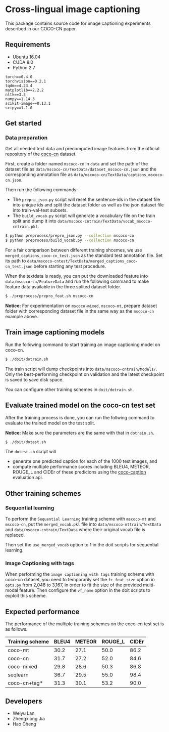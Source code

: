 
# Cross-lingual image captioning

This package contains source code for image captioning experiments described in our COCO-CN paper.

## Requirements

- Ubuntu 16.04
- CUDA 8.0
- Python 2.7
  
```
torch==0.4.0
torchvision==0.2.1
tqdm==4.23.4
matplotlib==2.2.2
nltk==3.3
numpy==1.14.3
scikit-image==0.13.1
scipy==1.1.0
```


## Get started 

### Data preparation

Get all needed text data and precomputed image features from the official repository of the [coco-cn](https://github.com/li-xirong/coco-cn) dataset.
  
First, create a folder named `mscoco-cn` in `data` and set the path of the dataset file as `data/mscoco-cn/TextData/dataset_mscoco-cn.json` and the corresponding annotation file as `data/mscoco-cn/TextData/captions_mscoco-cn.json`.

Then run the following commands: 
+ The `prepro_json.py` script will reset the sentence-ids in the dataset file into unique ids and split the dataset folder as well as the json dataset file into train-val-test subsets. 
+ The `build_vocab.py` script will generate a vocabulary file on the train split and dump it into `data/mscoco-cntrain/TextData/vocab_mscoco-cntrain.pkl`. 

```bash
$ python preprocess/prepro_json.py --collection mscoco-cn
$ python preprocess/build_vocab.py --collection mscoco-cn
```

For a fair comparison between different training shcemes, we use `merged_captions_coco-cn_test.json` as the standard test annotation file. Set its path to `data/mscoco-cntest/TextData/merged_captions_coco-cn_test.json` before starting any test procedure.

When the textdata is ready, you can put the downloaded feature into `data/mscoco-cn/FeatureData` and run the following command to make feature data available in the three splited dataset folder.

```bash
$ ./preprocess/prepro_feat.sh mscoco-cn
```

**Notice:** For experimentation on `mscoco-mixed`, `mscoco-mt`, prepare dataset folder with corresponding dataset file in the same way as the `mscoco-cn` example above.

## Train image captioning models

Run the following command to start training an image captioning model on coco-cn.

```bash
$ ./doit/dotrain.sh
```

The train script will dump checkpoints into `data/mscoco-cntrain/Models/`. 
Only the best-performing checkpoint on validation and the latest checkpoint is saved to save disk space.

You can configure other training schemes in `doit/dotrain.sh`.

## Evaluate trained model on the coco-cn test set

After the training process is done, you can run the follwing command to evaluate the trained model on the test split. 

**Notice:** Make sure the parameters are the same with that in `dotrain.sh`.

```bash
$ ./doit/dotest.sh
```

The `dotest.sh` script will
+ generate one predicted caption for each of the 1000 test images, and 
+ compute multiple performance scores including BLEU4, METEOR, ROUGE_L and CIDEr of these predicions using the [coco-caption](https://github.com/tylin/coco-caption) 
evaluation api.

## Other training schemes

### Sequential learning

To perform the `Sequential Learning` training scheme with `mscoco-mt` and `mscoco-cn`, put the `merged_vocab.pkl` file into `data/mscoco-mttrain/TextData` and  `data/mscoco-cntrain/TextData` where their original vocab file is replaced.

Then set the `use_merged_vocab` option to 1 in the doit scripts for sequential learning.

### Image Captioning with tags

When performing the `image captioning with tags` training scheme with coco-cn dataset, you need to temporarily set the `fc_feat_size` option in `opts.py` from 2,048 to 3,167, in order to fit the size of the provided multi-modal feature. Then configure the `vf_name` option in the doit scripts to exploit this scheme.

## Expected performance

The performance of the multiple training schemes on the coco-cn test set is as follows.

| Training scheme | BLEU4 | METEOR | ROUGE_L | CIDEr |
| -------- | -----|-------| ------- | ------- |
| coco-mt | 30.2  | 27.1 | 50.0 | 86.2  |
| coco-cn | 31.7  | 27.2 | 52.0 | 84.6 |
| coco-mixed | 29.8  | 28.6 | 50.3 | 86.8 |
| seqlearn | 36.7 | 29.5  | 55.0  | 98.4 |
| coco-cn+tag* | 31.3 | 30.1 | 53.2 | 90.0 |


## Developers

+ Weiyu Lan
+ Zhengxiong Jia
+ Hao Cheng

